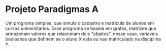 # Projeto Paradigmas A
Um programa simples, que simula o cadastro e matricula de alunos em cursos universitarios.
Esse programa se baseia em grafos, matrizes que armazenam valores que relacionam dois "objetos", nesse caso, variaveis booleanas que definem se o aluno X esta ou nao matriculado na disciplina Y.
